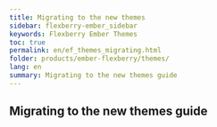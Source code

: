 ```yaml
---
title: Migrating to the new themes
sidebar: flexberry-ember_sidebar
keywords: Flexberry Ember Themes
toc: true
permalink: en/ef_themes_migrating.html
folder: products/ember-flexberry/themes/
lang: en
summary: Migrating to the new themes guide
---
```


## Migrating to the new themes guide
